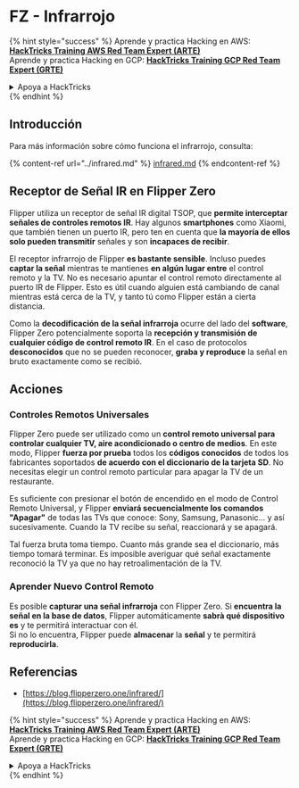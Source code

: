 # FZ - Infrarrojo

{% hint style="success" %}
Aprende y practica Hacking en AWS:<img src="/.gitbook/assets/arte.png" alt="" data-size="line">[**HackTricks Training AWS Red Team Expert (ARTE)**](https://training.hacktricks.xyz/courses/arte)<img src="/.gitbook/assets/arte.png" alt="" data-size="line">\
Aprende y practica Hacking en GCP: <img src="/.gitbook/assets/grte.png" alt="" data-size="line">[**HackTricks Training GCP Red Team Expert (GRTE)**<img src="/.gitbook/assets/grte.png" alt="" data-size="line">](https://training.hacktricks.xyz/courses/grte)

<details>

<summary>Apoya a HackTricks</summary>

* Revisa los [**planes de suscripción**](https://github.com/sponsors/carlospolop)!
* **Únete al** 💬 [**grupo de Discord**](https://discord.gg/hRep4RUj7f) o al [**grupo de telegram**](https://t.me/peass) o **síguenos** en **Twitter** 🐦 [**@hacktricks\_live**](https://twitter.com/hacktricks\_live)**.**
* **Comparte trucos de hacking enviando PRs a los** [**HackTricks**](https://github.com/carlospolop/hacktricks) y [**HackTricks Cloud**](https://github.com/carlospolop/hacktricks-cloud) repos de github.

</details>
{% endhint %}

## Introducción <a href="#ir-signal-receiver-in-flipper-zero" id="ir-signal-receiver-in-flipper-zero"></a>

Para más información sobre cómo funciona el infrarrojo, consulta:

{% content-ref url="../infrared.md" %}
[infrared.md](../infrared.md)
{% endcontent-ref %}

## Receptor de Señal IR en Flipper Zero <a href="#ir-signal-receiver-in-flipper-zero" id="ir-signal-receiver-in-flipper-zero"></a>

Flipper utiliza un receptor de señal IR digital TSOP, que **permite interceptar señales de controles remotos IR**. Hay algunos **smartphones** como Xiaomi, que también tienen un puerto IR, pero ten en cuenta que **la mayoría de ellos solo pueden transmitir** señales y son **incapaces de recibir**.

El receptor infrarrojo de Flipper **es bastante sensible**. Incluso puedes **captar la señal** mientras te mantienes **en algún lugar entre** el control remoto y la TV. No es necesario apuntar el control remoto directamente al puerto IR de Flipper. Esto es útil cuando alguien está cambiando de canal mientras está cerca de la TV, y tanto tú como Flipper están a cierta distancia.

Como la **decodificación de la señal infrarroja** ocurre del lado del **software**, Flipper Zero potencialmente soporta la **recepción y transmisión de cualquier código de control remoto IR**. En el caso de protocolos **desconocidos** que no se pueden reconocer, **graba y reproduce** la señal en bruto exactamente como se recibió.

## Acciones

### Controles Remotos Universales

Flipper Zero puede ser utilizado como un **control remoto universal para controlar cualquier TV, aire acondicionado o centro de medios**. En este modo, Flipper **fuerza por prueba** todos los **códigos conocidos** de todos los fabricantes soportados **de acuerdo con el diccionario de la tarjeta SD**. No necesitas elegir un control remoto particular para apagar la TV de un restaurante.

Es suficiente con presionar el botón de encendido en el modo de Control Remoto Universal, y Flipper **enviará secuencialmente los comandos "Apagar"** de todas las TVs que conoce: Sony, Samsung, Panasonic... y así sucesivamente. Cuando la TV recibe su señal, reaccionará y se apagará.

Tal fuerza bruta toma tiempo. Cuanto más grande sea el diccionario, más tiempo tomará terminar. Es imposible averiguar qué señal exactamente reconoció la TV ya que no hay retroalimentación de la TV.

### Aprender Nuevo Control Remoto

Es posible **capturar una señal infrarroja** con Flipper Zero. Si **encuentra la señal en la base de datos**, Flipper automáticamente **sabrà qué dispositivo es** y te permitirá interactuar con él.\
Si no lo encuentra, Flipper puede **almacenar** la **señal** y te permitirá **reproducirla**.

## Referencias

* [https://blog.flipperzero.one/infrared/](https://blog.flipperzero.one/infrared/)

{% hint style="success" %}
Aprende y practica Hacking en AWS:<img src="/.gitbook/assets/arte.png" alt="" data-size="line">[**HackTricks Training AWS Red Team Expert (ARTE)**](https://training.hacktricks.xyz/courses/arte)<img src="/.gitbook/assets/arte.png" alt="" data-size="line">\
Aprende y practica Hacking en GCP: <img src="/.gitbook/assets/grte.png" alt="" data-size="line">[**HackTricks Training GCP Red Team Expert (GRTE)**<img src="/.gitbook/assets/grte.png" alt="" data-size="line">](https://training.hacktricks.xyz/courses/grte)

<details>

<summary>Apoya a HackTricks</summary>

* Revisa los [**planes de suscripción**](https://github.com/sponsors/carlospolop)!
* **Únete al** 💬 [**grupo de Discord**](https://discord.gg/hRep4RUj7f) o al [**grupo de telegram**](https://t.me/peass) o **síguenos** en **Twitter** 🐦 [**@hacktricks\_live**](https://twitter.com/hacktricks\_live)**.**
* **Comparte trucos de hacking enviando PRs a los** [**HackTricks**](https://github.com/carlospolop/hacktricks) y [**HackTricks Cloud**](https://github.com/carlospolop/hacktricks-cloud) repos de github.

</details>
{% endhint %}
